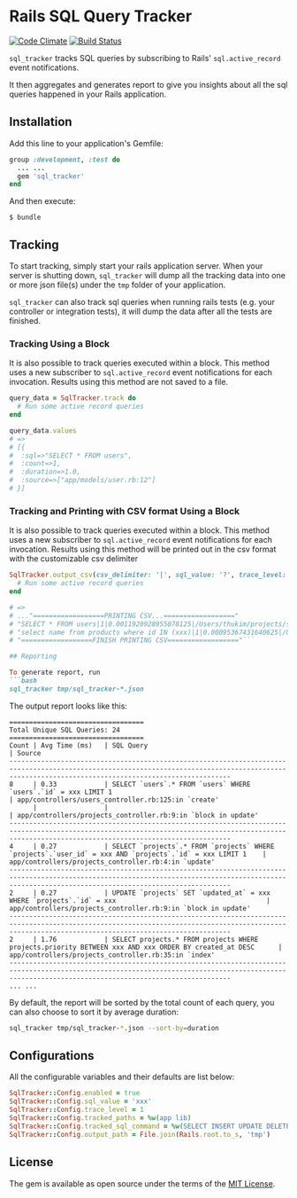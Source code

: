 # Rails SQL Query Tracker

[![Code Climate](https://codeclimate.com/github/steventen/sql_tracker/badges/gpa.svg)](https://codeclimate.com/github/steventen/sql_tracker)
[![Build Status](https://travis-ci.org/steventen/sql_tracker.svg?branch=master)](https://travis-ci.org/steventen/sql_tracker)

`sql_tracker` tracks SQL queries by subscribing to Rails' `sql.active_record` event notifications.

It then aggregates and generates report to give you insights about all the sql queries happened in your Rails application.

## Installation

Add this line to your application's Gemfile:

```ruby
group :development, :test do
  ... ...
  gem 'sql_tracker'
end
```

And then execute:

    $ bundle


## Tracking

To start tracking, simply start your rails application server. When your server is shutting down, `sql_tracker` will dump all the tracking data into one or more json file(s) under the `tmp` folder of your application.

`sql_tracker` can also track sql queries when running rails tests (e.g. your controller or integration tests), it will dump the data after all the tests are finished.

### Tracking Using a Block

It is also possible to track queries executed within a block. This method uses a new subscriber to `sql.active_record` event notifications for each invocation. Results using this method are not saved to a file.

```ruby
query_data = SqlTracker.track do
  # Run some active record queries
end

query_data.values
# =>
# [{
#  :sql=>"SELECT * FROM users",
#  :count=>1,
#  :duration=>1.0,
#  :source=>["app/models/user.rb:12"]
# }]
```

### Tracking and Printing with CSV format Using a Block

It is also possible to track queries executed within a block. This method uses a new subscriber to `sql.active_record` event notifications for each invocation. Results using this method will be printed out in the csv format with the customizable csv delimiter

```ruby
SqlTracker.output_csv(csv_delimiter: '|', sql_value: '?', trace_level: 5) do
  # Run some active record queries
end

# =>
# ..."==================PRINTING CSV...=================="
# "SELECT * FROM users|1|0.0011920928955078125|/Users/thukim/projects/sql_tracker/test/handler_test.rb:35:in `block in test_should_print_csv_sql_command_in_the_list'"
# "select name from products where id IN (xxx)|1|0.00095367431640625|/Users/thukim/projects/sql_tracker/test/handler_test.rb:35:in `block in test_should_print_csv_sql_command_in_the_list'"
# "==================FINISH PRINTING CSV=================="```

## Reporting

To generate report, run
```bash
sql_tracker tmp/sql_tracker-*.json
```
The output report looks like this:
```
==================================
Total Unique SQL Queries: 24
==================================
Count | Avg Time (ms)   | SQL Query                                                                                                 | Source
----------------------------------------------------------------------------------------------------------------------------------------------------------------------------------------------------
8     | 0.33            | SELECT `users`.* FROM `users` WHERE `users`.`id` = xxx LIMIT 1                                            | app/controllers/users_controller.rb:125:in `create'
      |                 |                                                                                                           | app/controllers/projects_controller.rb:9:in `block in update'
----------------------------------------------------------------------------------------------------------------------------------------------------------------------------------------------------
4     | 0.27            | SELECT `projects`.* FROM `projects` WHERE `projects`.`user_id` = xxx AND `projects`.`id` = xxx LIMIT 1    | app/controllers/projects_controller.rb:4:in `update'
----------------------------------------------------------------------------------------------------------------------------------------------------------------------------------------------------
2     | 0.27            | UPDATE `projects` SET `updated_at` = xxx WHERE `projects`.`id` = xxx                                      | app/controllers/projects_controller.rb:9:in `block in update'
----------------------------------------------------------------------------------------------------------------------------------------------------------------------------------------------------
2     | 1.76            | SELECT projects.* FROM projects WHERE projects.priority BETWEEN xxx AND xxx ORDER BY created_at DESC      | app/controllers/projects_controller.rb:35:in `index'
----------------------------------------------------------------------------------------------------------------------------------------------------------------------------------------------------
... ...
```
By default, the report will be sorted by the total count of each query, you can also choose to sort it by average duration:
```bash
sql_tracker tmp/sql_tracker-*.json --sort-by=duration
```

## Configurations

All the configurable variables and their defaults are list below:
```ruby
SqlTracker::Config.enabled = true
SqlTracker::Config.sql_value = 'xxx'
SqlTracker::Config.trace_level = 1
SqlTracker::Config.tracked_paths = %w(app lib)
SqlTracker::Config.tracked_sql_command = %w(SELECT INSERT UPDATE DELETE)
SqlTracker::Config.output_path = File.join(Rails.root.to_s, 'tmp')
```

## License

The gem is available as open source under the terms of the [MIT License](http://opensource.org/licenses/MIT).


